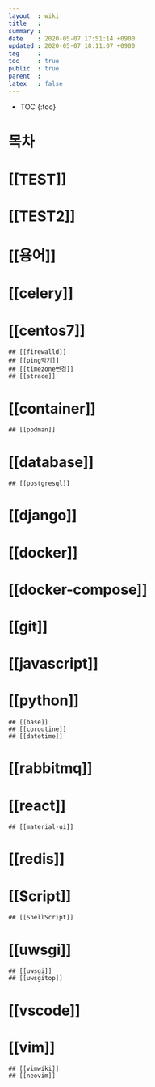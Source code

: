 ```yaml
---
layout  : wiki
title   : 
summary : 
date    : 2020-05-07 17:51:14 +0900
updated : 2020-05-07 18:11:07 +0900
tag     : 
toc     : true
public  : true
parent  : 
latex   : false
---
```

* TOC
{:toc}

# 목차

# [[TEST]]
# [[TEST2]]
# [[용어]]
# [[celery]]
# [[centos7]]
	## [[firewalld]]
	## [[ping막기]]
	## [[timezone변경]]
	## [[strace]]
# [[container]]
    ## [[podman]]
# [[database]] 
	## [[postgresql]]
# [[django]]
# [[docker]]
# [[docker-compose]]
# [[git]]
# [[javascript]]
# [[python]]
    ## [[base]]
    ## [[coroutine]] 
	## [[datetime]]
# [[rabbitmq]]
# [[react]] 
    ## [[material-ui]]
# [[redis]]
# [[Script]]
	## [[ShellScript]]
# [[uwsgi]]
    ## [[uwsgi]]
    ## [[uwsgitop]]
# [[vscode]]
# [[vim]]
    ## [[vimwiki]]
    ## [[neovim]]
